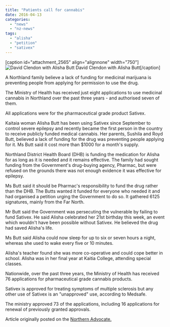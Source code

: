 ```yaml
---
title: "Patients call for cannabis"
date: 2016-04-13
categories: 
  - "news"
  - "nz-news"
tags: 
  - "alisha"
  - "petition"
  - "sativex"
---
```


\[caption id="attachment\_2565" align="alignnone" width="750"\]![David Clendon with Alisha Butt](/wp-content/uploads/2016/02/12711184_974159389321171_2266415092068974976_o-1024x768.jpg) David Clendon with Alisha Butt\[/caption\]

A Northland family believe a lack of funding for medicinal marijuana is preventing people from applying for permission to use the drug.

The Ministry of Health has received just eight applications to use medicinal cannabis in Northland over the past three years - and authorised seven of them.

All applications were for the pharmaceutical grade product Sativex.

Kaitaia woman Alisha Butt has been using Sativex since September to control severe epilepsy and recently became the first person in the country to receive publicly funded medical cannabis. Her parents, Sushila and Royd Butt, believed a lack of funding for the drug was preventing people applying for it. Ms Butt said it cost more than $1000 for a month's supply.

Northland District Health Board (DHB) is funding the medication for Alisha for as long as it is needed and it remains effective. The family had sought funding from the Government's drug-buying agency, Pharmac, but were refused on the grounds there was not enough evidence it was effective for epilepsy.

Ms Butt said it should be Pharmac's responsibility to fund the drug rather than the DHB. The Butts wanted it funded for everyone who needed it and had organised a petition urging the Government to do so. It gathered 6125 signatures, mainly from the Far North.

Mr Butt said the Government was persecuting the vulnerable by failing to fund Sativex. He said Alisha celebrated her 21st birthday this week, an event which wouldn't have been possible without Sativex. He believed the drug had saved Alisha's life.

Ms Butt said Alisha could now sleep for up to six or seven hours a night, whereas she used to wake every five or 10 minutes.

Alisha's teacher found she was more co-operative and could cope better in school. Alisha was in her final year at Kaitia College, attending special classes.

Nationwide, over the past three years, the Ministry of Health has received 76 applications for pharmaceutical grade cannabis products.

Sativex is approved for treating symptoms of multiple sclerosis but any other use of Sativex is an "unapproved" use, according to Medsafe.

The ministry approved 73 of the applications, including 16 applications for renewal of previously granted approvals.

Article originally posted on the [Northern Advocate.](http://www.nzherald.co.nz/northern-advocate/news/article.cfm?c_id=1503450&objectid=11620333)
